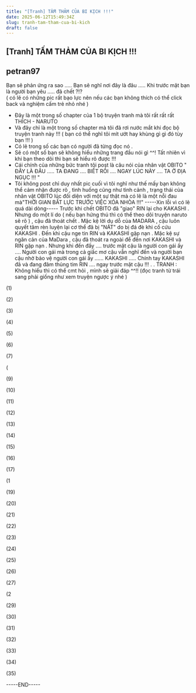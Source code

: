 ```yaml
---
title: "[Tranh] TẤM THẢM CỦA BI KỊCH !!!"
date: 2025-06-12T15:49:34Z
slug: tranh-tam-tham-cua-bi-kich
draft: false
---
```


## [Tranh] TẤM THẢM CỦA BI KỊCH !!!

## petran97

Bạn sẽ phản ứng ra sao ..... Bạn sẽ nghĩ nơi đây là đâu ..... Khi trước mặt bạn là người bạn yêu ..... đã chết ?!?  
( có lẽ có những pic rất bạo lực nên nếu các bạn không thích có thể click back và nghiệm cấm trẻ nhỏ nhé  )
- Đây là một trong số chapter của 1 bộ truyện tranh mà tôi rất rất rất THÍCH - NARUTO
- Và đây chỉ là một trong số chapter mà tôi đã rơi nước mắt khi đọc bộ truyện tranh này !!! ( bạn có thể nghĩ tôi mít ướt hay khùng gì gì đó tùy bạn !!! ) 
- Có lẽ trong số các bạn có người đã từng đọc nó . 
- Sẽ có một số bạn sẽ không hiểu những trang đầu nói gì ^^! Tất nhiên vì khi bạn theo dõi thì bạn sẽ hiểu rõ được !!!
- Cái chính của những bức tranh tôi post là câu nói của nhân vật OBITO " ĐÂY LÀ ĐÂU ..... TA ĐANG .... BIẾT RỒI .... NGAY LÚC NÀY .... TA Ở ĐỊA NGỤC !!! "
- Tôi không post chỉ duy nhất pic cuối vì tôi nghĩ như thế mấy bạn không thể cảm nhận được rõ , tình huống cũng như tình cảnh , trạng thái của nhân vật OBITO lúc đối diện với một sự thật mà có lẽ là một nỗi đau mà"THỜI GIAN BẤT LỰC TRƯỚC VIỆC XÓA NHÒA !!!" 
-----Xin lỗi vì có lẽ quá dài dòng-----
Trước khi chết OBITO đã "giao" RIN lại cho KAKASHI . Nhưng do một lí do ( nếu bạn hứng thú thì có thể theo dõi truyện naruto sẽ rõ ) , cậu đã thoát chết . Mặc kệ lời dụ dỗ của MADARA , cậu luôn quyết tâm rèn luyện lại cơ thể đã bị "NÁT" do bị đá đè khi cố cứu KAKASHI . Đến khi cậu nge tin RIN và KAKASHI gặp nạn . Mặc kệ sự ngăn cản của MaDara , cậu đã thoát ra ngoài để đến nơi KAKASHI và RIN gặp nạn . 
Nhưng khi đến đấy .... trước mặt cậu là người con gái ấy .... Người con gái mà trong cả giấc mơ cậu vẫn nghĩ đến và người bạn cậu nhờ bảo vệ người con gái ấy ...... KAKASHI ..... Chính tay KAKASHI đã và đang đâm thủng tim RIN .... ngay trước mặt cậu !!! 
.
.
TRANH : Không hiểu thì có thể cmt hỏi , mình sẽ giải đáp ^^!! (đọc tranh từ trái sang phải giống như xem truyện ngược ý nhé )
 
(1)

 
(2)
 

 
(3)


	
	
 
 
 
(4)

 
 
(5)

 
 
(6)

 
 
(7)

 
 
(

 
 
(9)

 
 
(10)

 
 
(11)

 
 
(12)

 
 
(13)

 
 
(14)

 
 
(15)

 
 
(16)

 
 
(17)

 
 
(1

 
 
(19)

 
 
(20)

 
 
(21)

 
 
(22)

 
 
(23)

 
 
(24)

 
 
(25)

 
 
(26)

 
 
(27)

 
 
(2
 

 
 
(29)

 
 
(30)

 
 
(31)

 
 
 
(32)

 
 
(33)

 
 
(34)

 
 
(35)

 
 
-----END-----